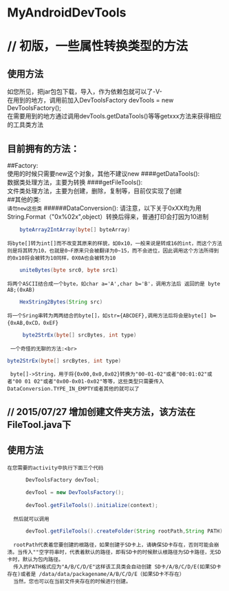 # MyAndroidDevTools
// 初版，一些属性转换类型的方法
=====

使用方法
----
   如您所见，把jar包包下载，导入，作为依赖包就可以了-V-<br>
   在用到的地方，调用前加入DevToolsFactory devTools = new DevToolsFactory();<br>
   在需要用到的地方通过调用devTools.getDataTools()等等getxxx方法来获得相应的工具类方法
 
目前拥有的方法：
---
##Factory:<br>
   使用的时候只需要new这个对象，其他不建议new
####getDataTools():<br> 
   数据类处理方法，主要为转换
####getFileTools():<br>
   文件类处理方法，主要为创建，删除，复制等，目前仅实现了创建<br>
##其他的类:<br>
   `请勿new这些类`
######DataConversion():
 请注意，以下关于0xXX均为用String.Format（"0x%02x",object）转换后得来，普通打印会打因为10进制<br>
```java    
    byteArray2IntArray(byte[] byteArray)
``` 
    将byte[]转为int[]而不改变其原来的样貌，如0x10，一般来说是转成16的int，而这个方法则是将其转为10，也就是0~F原来只会被翻译为0~15，而不会进位，因此调用这个方法所得到的0x10将会被转为10同样，0X0A也会被转为10
```java    
    uniteBytes(byte src0, byte src1)
```    
    将两个ASCII结合成一个byte，如char a='A',char b='B'，调用方法后 返回的是 byte AB;(0xAB)
```java    
    HexString2Bytes(String src)
```    
    将一个Sring串转为两两结合的byte[]，如str={ABCDEF},调用方法后将会是byte[] b={0xAB,0xCD，0xEF}
```java
     byte2StrEx(byte[] srcBytes, int type)
```     
     一个奇怪的无聊的方法:<br>
```java
byte2StrEx(byte[] srcBytes, int type)
```
     byte[]->String，用于将{0x00,0x0,0x02}转换为"00-01-02"或者"00:01:02"或者"00 01 02"或者"0x00-0x01-0x02"等等，这些类型只需要传入DataConversion.TYPE_IN_EMPTY或者其他的就可以了

// 2015/07/27 增加创建文件夹方法，该方法在FileTool.java下
---

  使用方法
  ---
    在您需要的activity中执行下面三个代码
```java   
      DevToolsFactory devTool;
      
      devTool = new DevToolsFactory();
      
      devTool.getFileTools().initialize(context);
```      
      然后就可以调用
```java      
      devTool.getFileTools().createFolder(String rootPath,String PATH)
```      
      rootPath代表着您要创建的根路径，如果创建于SD卡上，请确保SD卡存在，否则可能会崩溃。当传入""空字符串时，代表着默认的路径，即有SD卡的时候默认根路径为SD卡路径，无SD卡时，默认为包内路径。
      传入的PATH格式应为"A/B/C/D/E"这样该工具类会自动创建 SD卡/A/B/C/D/E(如果SD卡存在)或者是 /data/data/packagename/A/B/C/D/E（如果SD卡不存在）
      当然，您也可以在当前文件夹存在的时候进行创建。
 
